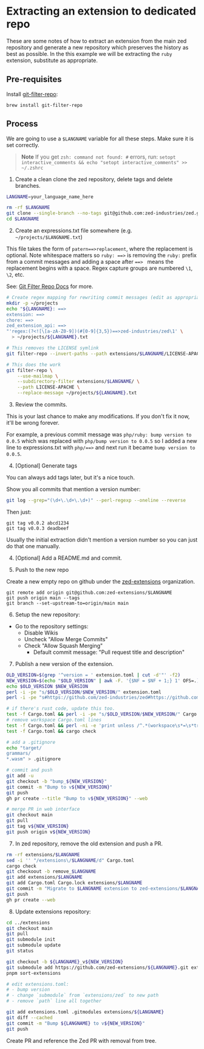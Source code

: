# Extracting an extension to dedicated repo

These are some notes of how to extract an extension from the main zed repository and generate a new repository which preserves the history as best as possible. In the this example we will be extracting the `ruby` extension, substitute as appropriate.

## Pre-requisites

Install [git-filter-repo](https://github.com/newren/git-filter-repo/blob/main/INSTALL.md):

```
brew install git-filter-repo
```

## Process

We are going to use a `$LANGNAME` variable for all these steps. Make sure it is set correctly.

> **Note**
> If you get `zsh: command not found: #` errors, run:
> `setopt interactive_comments && echo "setopt interactive_comments" >> ~/.zshrc`

1. Create a clean clone the zed repository, delete tags and delete branches.

```sh
LANGNAME=your_language_name_here

rm -rf $LANGNAME
git clone --single-branch --no-tags git@github.com:zed-industries/zed.git $LANGNAME
cd $LANGNAME
```

2. Create an expressions.txt file somewhere (e.g. `~/projects/$LANGNAME.txt`)

This file takes the form of `patern==>replacement`, where the replacement is optional.
Note whitespace matters so `ruby: ==>` is removing the `ruby:` prefix from a commit messages and adding a space after `==> ` means the replacement begins with a space. Regex capture groups are numbered `\1`, `\2`, etc.

See: [Git Filter Repo Docs](https://htmlpreview.github.io/?https://github.com/newren/git-filter-repo/blob/docs/html/git-filter-repo.html) for more.

```sh
# Create regex mapping for rewriting commit messages (edit as appropriate)
mkdir -p ~/projects
echo "${LANGNAME}: ==>
extension: ==>
chore: ==>
zed_extension_api: ==>
"'regex:(?<![\[a-zA-Z0-9])(#[0-9]{3,5})==>zed-industries/zed\1' \
  > ~/projects/${LANGNAME}.txt

# This removes the LICENSE symlink
git filter-repo --invert-paths --path extensions/$LANGNAME/LICENSE-APACHE

# This does the work
git filter-repo \
    --use-mailmap \
    --subdirectory-filter extensions/$LANGNAME/ \
    --path LICENSE-APACHE \
    --replace-message ~/projects/${LANGNAME}.txt
```

3. Review the commits.

This is your last chance to make any modifications.
If you don't fix it now, it'll be wrong forever.

For example, a previous commit message was `php/ruby: bump version to 0.0.5`
which was replaced with `php/bump version to 0.0.5`
so I added a new line to expressions.txt with `php/==>`
and next run it became `bump version to 0.0.5`.

4. [Optional] Generate tags

You can always add tags later, but it's a nice touch.

Show you all commits that mention a version number:

```sh
git log --grep="(\d+\.\d+\.\d+)" --perl-regexp --oneline --reverse
```

Then just:

```
git tag v0.0.2 abcd1234
git tag v0.0.3 deadbeef
```

Usually the initial extraction didn't mention a version number so you can just do that one manually.

4. [Optional] Add a README.md and commit.

5. Push to the new repo

Create a new empty repo on github under the [zed-extensions](https://github.com/organizations/zed-extensions/repositories/new) organization.

```
git remote add origin git@github.com:zed-extensions/$LANGNAME
git push origin main --tags
git branch --set-upstream-to=origin/main main
```

6. Setup the new repository:

- Go to the repository settings:
  - Disable Wikis
  - Uncheck "Allow Merge Commits"
  - Check "Allow Squash Merging"
    - Default commit message: "Pull request title and description"

7. Publish a new version of the extension.

```sh
OLD_VERSION=$(grep '^version = ' extension.toml | cut -d'"' -f2)
NEW_VERSION=$(echo "$OLD_VERSION" | awk -F. '{$NF = $NF + 1;} 1' OFS=.)
echo $OLD_VERSION $NEW_VERSION
perl -i -pe "s/$OLD_VERSION/$NEW_VERSION/" extension.toml
perl -i -pe "s#https://github.com/zed-industries/zed#https://github.com/zed-extensions/${LANGNAME}#g" extension.toml

# if there's rust code, update this too.
test -f Cargo.toml && perl -i -pe "s/$OLD_VERSION/$NEW_VERSION/" Cargo.toml
# remove workspace Cargo.toml lines
test -f Cargo.toml && perl -ni -e 'print unless /^.*(workspace\s*=\s*true|\[lints\])\s*$/' Cargo.toml
test -f Cargo.toml && cargo check

# add a .gitignore
echo "target/
grammars/
*.wasm" > .gitignore

# commit and push
git add -u
git checkout -b "bump_${NEW_VERSION}"
git commit -m "Bump to v${NEW_VERSION}"
git push
gh pr create --title "Bump to v${NEW_VERSION}" --web

# merge PR in web interface
git checkout main
git pull
git tag v${NEW_VERSION}
git push origin v${NEW_VERSION}
```

7. In zed repository, remove the old extension and push a PR.

```sh
rm -rf extensions/$LANGNAME
sed -i '' "/extensions\/$LANGNAME/d" Cargo.toml
cargo check
git checkoout -b remove_$LANGNAME
git add extensions/$LANGNAME
git add Cargo.toml Cargo.lock extensions/$LANGNAME
git commit -m "Migrate to $LANGNAME extension to zed-extensions/$LANGNAME"
git push
gh pr create --web
```

8. Update extensions repository:

```sh
cd ../extensions
git checkout main
git pull
git submodule init
git submodule update
git status

git checkout -b ${LANGNAME}_v${NEW_VERSION}
git submodule add https://github.com/zed-extensions/${LANGNAME}.git extensions/${LANGNAME}
pnpm sort-extensions

# edit extensions.toml:
# - bump version
# - change `submodule` from `extensions/zed` to new path
# - remove `path` line all together

git add extensions.toml .gitmodules extensions/${LANGNAME}
git diff --cached
git commit -m "Bump ${LANGNAME} to v${NEW_VERSION}"
git push
```

Create PR and reference the Zed PR with removal from tree.
